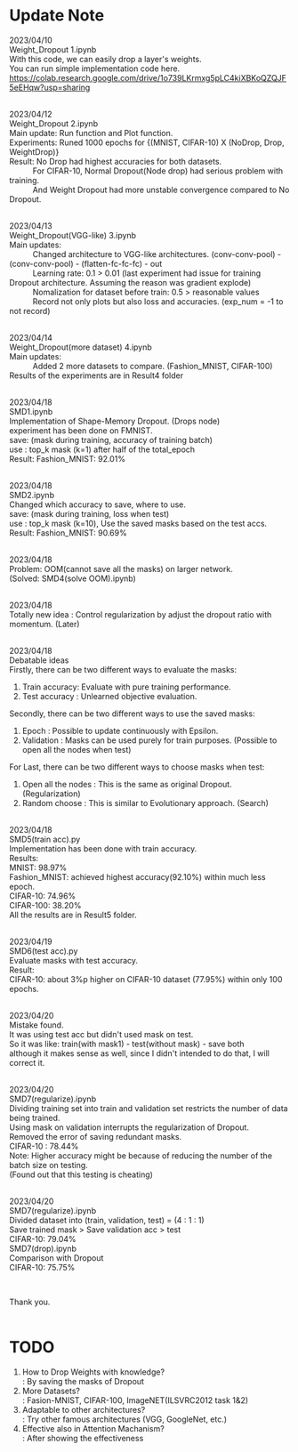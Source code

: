 # Update Note
2023/04/10  
Weight_Dropout 1.ipynb  
With this code, we can easily drop a layer's weights.  
You can run simple implementation code here.  
https://colab.research.google.com/drive/1o739LKrmxg5pLC4kiXBKoQZQJF5eEHqw?usp=sharing  
   
   
2023/04/12  
Weight_Dropout 2.ipynb  
Main update: Run function and Plot function.  
Experiments: Runed 1000 epochs for {(MNIST, CIFAR-10) X (NoDrop, Drop, WeightDrop)}   
Result: No Drop had highest accuracies for both datasets.  
   For CIFAR-10, Normal Dropout(Node drop) had serious problem with training.  
   And Weight Dropout had more unstable convergence compared to No Dropout.  
   
   
2023/04/13  
Weight_Dropout(VGG-like) 3.ipynb  
Main updates:   
   Changed architecture to VGG-like architectures. (conv-conv-pool) - (conv-conv-pool) - (flatten-fc-fc-fc) - out  
   Learning rate: 0.1 > 0.01 (last experiment had issue for training Dropout architecture. Assuming the reason was gradient explode)  
   Nomalization for dataset before train: 0.5 > reasonable values  
   Record not only plots but also loss and accuracies. (exp_num = -1 to not record)  
   
   
2023/04/14  
Weight_Dropout(more dataset) 4.ipynb  
Main updates:  
   Added 2 more datasets to compare. (Fashion_MNIST, CIFAR-100)  
   Results of the experiments are in Result4 folder  
   
   
2023/04/18  
SMD1.ipynb  
Implementation of Shape-Memory Dropout. (Drops node)  
experiment has been done on FMNIST.  
save: (mask during training, accuracy of training batch)  
use : top_k mask (k=1) after half of the total_epoch  
Result: Fashion_MNIST: 92.01%  
   
   
2023/04/18  
SMD2.ipynb  
Changed which accuracy to save, where to use.  
save: (mask during training, loss when test)  
use : top_k mask (k=10), Use the saved masks based on the test accs.  
Result: Fashion_MNIST: 90.69%  
   
   
2023/04/18  
Problem: OOM(cannot save all the masks) on larger network.  
(Solved: SMD4(solve OOM).ipynb)  
   
   
2023/04/18   
Totally new idea : Control regularization by adjust the dropout ratio with momentum. (Later)  
   
   
2023/04/18  
Debatable ideas  
Firstly, there can be two different ways to evaluate the masks:  
1) Train accuracy: Evaluate with pure training performance.  
2) Test accuracy : Unlearned objective evaluation.  
  
Secondly, there can be two different ways to use the saved masks:  
1) Epoch      : Possible to update continuously with Epsilon.  
2) Validation : Masks can be used purely for train purposes. (Possible to open all the nodes when test)  
  
For Last, there can be two different ways to choose masks when test:  
1) Open all the nodes : This is the same as original Dropout. (Regularization)  
2) Random choose : This is similar to Evolutionary approach. (Search)  
   
   
2023/04/18  
SMD5(train acc).py  
Implementation has been done with train accuracy.  
Results:   
MNIST: 98.97%  
Fashion_MNIST: achieved highest accuracy(92.10%) within much less epoch.  
CIFAR-10: 74.96%  
CIFAR-100: 38.20%  
All the results are in Result5 folder.  
   
   
2023/04/19  
SMD6(test acc).py  
Evaluate masks with test accuracy.  
Result:  
CIFAR-10: about 3%p higher on CIFAR-10 dataset (77.95%) within only 100 epochs.  
   
   
2023/04/20  
Mistake found.  
It was using test acc but didn't used mask on test.  
So it was like: train(with mask1) - test(without mask) - save both  
although it makes sense as well, since I didn't intended to do that, I will correct it.  
   
   
2023/04/20  
SMD7(regularize).ipynb  
Dividing training set into train and validation set restricts the number of data being trained.   
Using mask on validation interrupts the regularization of Dropout.  
Removed the error of saving redundant masks.  
CIFAR-10 : 78.44%  
Note: Higher accuracy might be because of reducing the number of the batch size on testing.  
(Found out that this testing is cheating)  
   
   
2023/04/20  
SMD7(regularize).ipynb  
Divided dataset into (train, validation, test) = (4 : 1 : 1)  
Save trained mask > Save validation acc > test  
CIFAR-10: 79.04%  
SMD7(drop).ipynb  
Comparison with Dropout  
CIFAR-10: 75.75%

      
   
Thank you.  
   
   

# TODO  
1. How to Drop Weights with knowledge?  
 : By saving the masks of Dropout  
2. More Datasets?  
 : Fasion-MNIST, CIFAR-100, ImageNET(ILSVRC2012 task 1&2)  
3. Adaptable to other architectures?  
 : Try other famous architectures (VGG, GoogleNet, etc.)   
4. Effective also in Attention Machanism?  
 : After showing the effectiveness  
     
       

